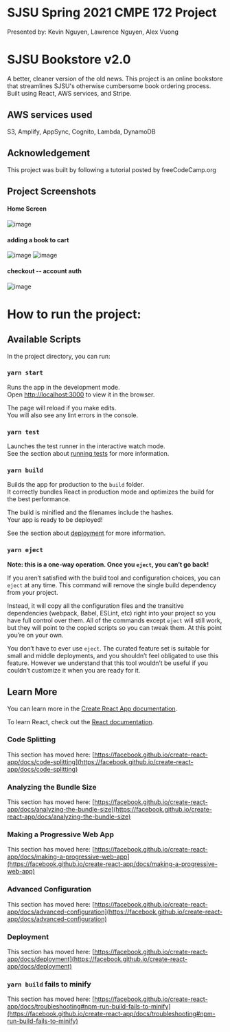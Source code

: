 # SJSU Spring 2021 CMPE 172 Project


Presented by: Kevin Nguyen, Lawrence Nguyen, Alex Vuong

# SJSU Bookstore v2.0
A better, cleaner version of the old news. This project is an online bookstore that streamlines SJSU's otherwise cumbersome book ordering process.
Built using React, AWS services, and Stripe.

## AWS services used
S3, Amplify, AppSync, Cognito, Lambda, DynamoDB

## Acknowledgement
This project was built by following a tutorial posted by freeCodeCamp.org

## Project Screenshots 
#### Home Screen
![image](https://user-images.githubusercontent.com/43452418/117559756-e3204000-b03c-11eb-816f-e788af042a2d.png)
#### adding a book to cart
![image](https://user-images.githubusercontent.com/43452418/117559761-efa49880-b03c-11eb-821b-ef45902c75b8.png)
![image](https://user-images.githubusercontent.com/43452418/117559774-021ed200-b03d-11eb-99e9-5b66ba3ddd1f.png)
#### checkout -- account auth
![image](https://user-images.githubusercontent.com/43452418/117559782-0f3bc100-b03d-11eb-9f85-f0bea3a7adf3.png)

# How to run the project: 

## Available Scripts

In the project directory, you can run:

### `yarn start`

Runs the app in the development mode.\
Open [http://localhost:3000](http://localhost:3000) to view it in the browser.

The page will reload if you make edits.\
You will also see any lint errors in the console.

### `yarn test`

Launches the test runner in the interactive watch mode.\
See the section about [running tests](https://facebook.github.io/create-react-app/docs/running-tests) for more information.

### `yarn build`

Builds the app for production to the `build` folder.\
It correctly bundles React in production mode and optimizes the build for the best performance.

The build is minified and the filenames include the hashes.\
Your app is ready to be deployed!

See the section about [deployment](https://facebook.github.io/create-react-app/docs/deployment) for more information.

### `yarn eject`

**Note: this is a one-way operation. Once you `eject`, you can’t go back!**

If you aren’t satisfied with the build tool and configuration choices, you can `eject` at any time. This command will remove the single build dependency from your project.

Instead, it will copy all the configuration files and the transitive dependencies (webpack, Babel, ESLint, etc) right into your project so you have full control over them. All of the commands except `eject` will still work, but they will point to the copied scripts so you can tweak them. At this point you’re on your own.

You don’t have to ever use `eject`. The curated feature set is suitable for small and middle deployments, and you shouldn’t feel obligated to use this feature. However we understand that this tool wouldn’t be useful if you couldn’t customize it when you are ready for it.

## Learn More

You can learn more in the [Create React App documentation](https://facebook.github.io/create-react-app/docs/getting-started).

To learn React, check out the [React documentation](https://reactjs.org/).

### Code Splitting

This section has moved here: [https://facebook.github.io/create-react-app/docs/code-splitting](https://facebook.github.io/create-react-app/docs/code-splitting)

### Analyzing the Bundle Size

This section has moved here: [https://facebook.github.io/create-react-app/docs/analyzing-the-bundle-size](https://facebook.github.io/create-react-app/docs/analyzing-the-bundle-size)

### Making a Progressive Web App

This section has moved here: [https://facebook.github.io/create-react-app/docs/making-a-progressive-web-app](https://facebook.github.io/create-react-app/docs/making-a-progressive-web-app)

### Advanced Configuration

This section has moved here: [https://facebook.github.io/create-react-app/docs/advanced-configuration](https://facebook.github.io/create-react-app/docs/advanced-configuration)

### Deployment

This section has moved here: [https://facebook.github.io/create-react-app/docs/deployment](https://facebook.github.io/create-react-app/docs/deployment)

### `yarn build` fails to minify

This section has moved here: [https://facebook.github.io/create-react-app/docs/troubleshooting#npm-run-build-fails-to-minify](https://facebook.github.io/create-react-app/docs/troubleshooting#npm-run-build-fails-to-minify)
